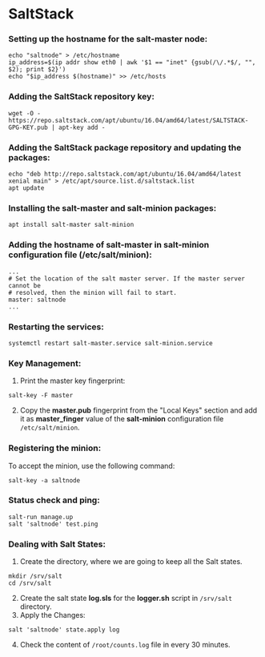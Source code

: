 # SaltStack

### Setting up the **hostname** for the **salt-master** node:
```
echo "saltnode" > /etc/hostname
ip_address=$(ip addr show eth0 | awk '$1 == "inet" {gsub(/\/.*$/, "", $2); print $2}')
echo "$ip_address $(hostname)" >> /etc/hosts
```

### Adding the SaltStack repository key:
```
wget -O - https://repo.saltstack.com/apt/ubuntu/16.04/amd64/latest/SALTSTACK-GPG-KEY.pub | apt-key add -
```

### Adding the SaltStack package repository and updating the packages:
```
echo "deb http://repo.saltstack.com/apt/ubuntu/16.04/amd64/latest xenial main" > /etc/apt/source.list.d/saltstack.list
apt update
```

### Installing the **salt-master** and **salt-minion** packages:
```
apt install salt-master salt-minion
```

### Adding the hostname of **salt-master** in **salt-minion** configuration file (/etc/salt/minion):
```
...
# Set the location of the salt master server. If the master server cannot be
# resolved, then the minion will fail to start.
master: saltnode
...
```

### Restarting the services:
```
systemctl restart salt-master.service salt-minion.service
```

### Key Management:
1. Print the master key fingerprint:
```
salt-key -F master
```
2. Copy the **master.pub** fingerprint from the "Local Keys" section and add it as **master\_finger** value of the **salt-minion** configuration file `/etc/salt/minion`.

### Registering the minion:
To accept the minion, use the following command:
```
salt-key -a saltnode
```

### Status check and ping:
```
salt-run manage.up
salt 'saltnode' test.ping
```

### Dealing with Salt States:
1. Create the directory, where we are going to keep all the Salt states.
```
mkdir /srv/salt
cd /srv/salt
```
2. Create the salt state **log.sls** for the **logger.sh** script in `/srv/salt` directory.
3. Apply the Changes:
```
salt 'saltnode' state.apply log
```
4. Check the content of `/root/counts.log` file in every 30 minutes.
